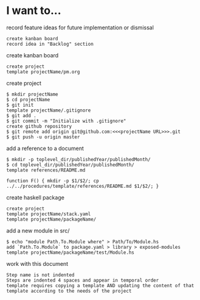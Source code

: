 # I want to...

record feature ideas for future implementation or dismissal

    create kanban board
    record idea in "Backlog" section
        

create kanban board

    create project
    template projectName/pm.org


create project

    $ mkdir projectName
    $ cd projectName
    $ git init
    template projectName/.gitignore
    $ git add .
    $ git commit -m "Initialize with .gitignore"
    create github repository
    $ git remote add origin git@github.com:<<<projectName URL>>>.git
    $ git push -u origin master


add a reference to a document

    $ mkdir -p toplevel_dir/publishedYear/publishedMonth/
    $ cd toplevel_dir/publishedYear/publishedMonth/
    template references/README.md
    
    function F() { mkdir -p $1/$2/; cp ../../procedures/template/references/README.md $1/$2/; }


create haskell package

    create project
    template projectName/stack.yaml
    template projectName/packageName/
    
    
add a new module in src/

    $ echo "module Path.To.Module where" > Path/To/Module.hs
    add `Path.To.Module` to package.yaml > library > exposed-modules
    template projectName/packageName/test/Module.hs
    

work with this document

    Step name is not indented
    Steps are indented 4 spaces and appear in temporal order
    template requires copying a template AND updating the content of that template according to the needs of the project
